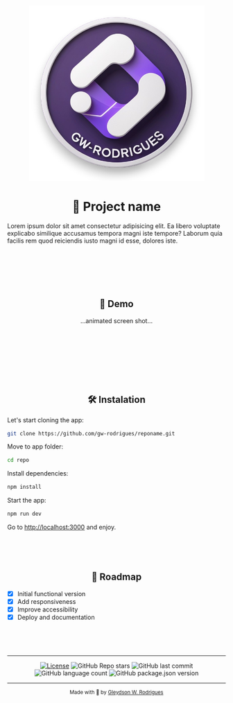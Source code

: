 <div align="center">

![Logo](https://raw.githubusercontent.com/gw-rodrigues/readme-template/main/assets/logo.png)

</div>

<div align="center">

# 🚀 Project name

</div>

Lorem ipsum dolor sit amet consectetur adipisicing elit. Ea libero voluptate explicabo similique accusamus tempora magni iste tempore? Laborum quia facilis rem quod reiciendis iusto magni id esse, dolores iste.

<br/>

<br/><br/><br/>

<div align="center">

## 📸 Demo

</div>

<div align="center">

...animated screen shot...

</div>

<br/><br/><br/>

<!--
<div align="center">

## 🧪 Technologies

</div>

| Library                                            | Description                                                                         |
| -------------------------------------------------- | ----------------------------------------------------------------------------------- |
| [React](https://reactjs.org)                       | JavaScript library for building user interfaces                                     |
| [TypeScript](https://www.typescriptlang.org)       | Typed superset of JavaScript                                                        |
| [Vite](https://vitejs.dev)                         | Fast, opinionated build tool for modern web projects                                |
| [Styled Components](https://styled-components.com) | Utilizes tagged template literals to style React components                         |
| [Axios](https://axios-http.com)                    | Promise-based HTTP client for the browser and node.js                               |
| [Tailwind CSS](https://tailwindcss.com)            | Utility-first CSS framework                                                         |
| [React Router](https://reactrouter.com)            | Declarative routing for React                                                       |
| [Redux](https://redux.js.org)                      | Predictable state container for JavaScript apps                                     |
| [Next.js](https://nextjs.org)                      | React framework for production-grade apps                                           |
| [Jest](https://jestjs.io)                          | Delightful JavaScript testing framework                                             |
| [ESlint](https://eslint.org)                       | Linter for identifying and reporting on patterns in JavaScript                      |
| [Prettier](https://prettier.io)                    | Code formatter for consistent style                                                 |
| [Emotion](https://emotion.sh)                      | Library for writing CSS styles with JavaScript                                      |
| [Webpack](https://webpack.js.org)                  | JavaScript module bundler for modern applications                                   |
| [Bootstrap](https://getbootstrap.com)              | Frontend framework for building responsive, mobile-first websites                   |
| [D3.js](https://d3js.org)                          | JavaScript library for producing dynamic, interactive data visualizations           |
| [Lodash](https://lodash.com)                       | JavaScript utility library for working with arrays, numbers, objects, strings, etc. |
| [Moment.js](https://momentjs.com)                  | Library for parsing, validating, manipulating, and formatting dates                 |
| [Chart.js](https://www.chartjs.org)                | Simple, flexible charting library for designers & developers                        |
-->

<br/><br/><br/>

<div align="center">

## 🛠 Instalation

</div>

Let's start cloning the app:

```bash
git clone https://github.com/gw-rodrigues/reponame.git
```

Move to app folder:

```bash
cd repo
```

Install dependencies:

```bash
npm install
```

Start the app:

```bash
npm run dev
```

Go to [http://localhost:3000](http://localhost:3000) and enjoy.

<br/><br/><br/>

<div align="center">

## 🧭 Roadmap

</div>

- [x] Initial functional version
- [x] Add responsiveness
- [x] Improve accessibility
- [x] Deploy and documentation

<br/><br/><br/>

---

<div align="center">

[![License](https://img.shields.io/badge/license-MIT-green?style=for-the-badge)](./LICENSE)
![GitHub Repo stars](https://img.shields.io/github/stars/gw-rodrigues/reponame?style=for-the-badge)
![GitHub last commit](https://img.shields.io/github/last-commit/gw-rodrigues/reponame?style=for-the-badge)
![GitHub language count](https://img.shields.io/github/languages/count/gw-rodrigues/reponame?style=for-the-badge)
![GitHub package.json version](https://img.shields.io/github/package-json/v/gw-rodrigues/reponame?style=for-the-badge)

</div>

---

<div align="center">

<small>

Made with 💜 by [Gleydson W. Rodrigues](https://github.com/gw-rodrigues)

</small>

</div>
